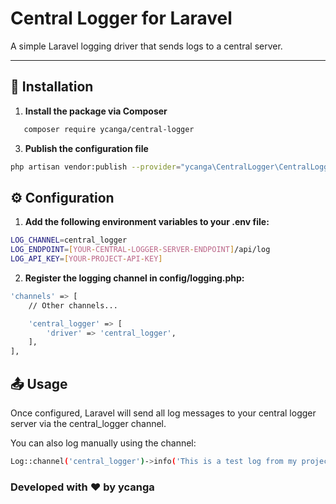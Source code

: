 # Central Logger for Laravel

A simple Laravel logging driver that sends logs to a central server.

---

## 🚀 Installation

1. **Install the package via Composer**
```bash  
   composer require ycanga/central-logger
```

3. **Publish the configuration file**

```bash
php artisan vendor:publish --provider="ycanga\CentralLogger\CentralLoggerServiceProvider" --tag="config"
```
## ⚙️ Configuration

1. **Add the following environment variables to your .env file:**
```bash 
LOG_CHANNEL=central_logger
LOG_ENDPOINT=[YOUR-CENTRAL-LOGGER-SERVER-ENDPOINT]/api/log
LOG_API_KEY=[YOUR-PROJECT-API-KEY]
```
2. **Register the logging channel in config/logging.php:**
```bash 
'channels' => [
    // Other channels...

    'central_logger' => [
        'driver' => 'central_logger',
    ],
],
```

## 📤 Usage
Once configured, Laravel will send all log messages to your central logger server via the central_logger channel.

You can also log manually using the channel:

```bash 
Log::channel('central_logger')->info('This is a test log from my project.');
```



### Developed with ❤️ by ycanga
